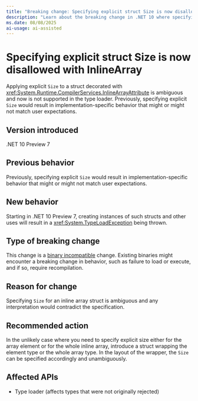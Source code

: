 ```yaml
---
title: "Breaking change: Specifying explicit struct Size is now disallowed with InlineArray"
description: "Learn about the breaking change in .NET 10 where specifying explicit Size to a struct decorated with InlineArrayAttribute now throws TypeLoadException."
ms.date: 08/08/2025
ai-usage: ai-assisted
---
```


# Specifying explicit struct Size is now disallowed with InlineArray

Applying explicit `Size` to a struct decorated with <xref:System.Runtime.CompilerServices.InlineArrayAttribute> is ambiguous and now is not supported in the type loader. Previously, specifying explicit `Size` would result in implementation-specific behavior that might or might not match user expectations.

## Version introduced

.NET 10 Preview 7

## Previous behavior

Previously, specifying explicit `Size` would result in implementation-specific behavior that might or might not match user expectations.

## New behavior

Starting in .NET 10 Preview 7, creating instances of such structs and other uses will result in a <xref:System.TypeLoadException> being thrown.

## Type of breaking change

This change is a [binary incompatible](../../categories.md#binary-compatibility) change. Existing binaries might encounter a breaking change in behavior, such as failure to load or execute, and if so, require recompilation.

## Reason for change

Specifying `Size` for an inline array struct is ambiguous and any interpretation would contradict the specification.

## Recommended action

In the unlikely case where you need to specify explicit size either for the array element or for the whole inline array, introduce a struct wrapping the element type or the whole array type. In the layout of the wrapper, the `Size` can be specified accordingly and unambiguously.

## Affected APIs

- Type loader (affects types that were not originally rejected)
